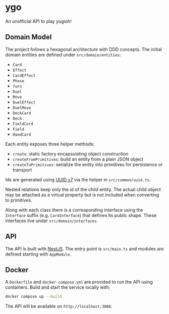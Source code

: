# ygo
An unofficial API to play yugioh!

## Domain Model

The project follows a hexagonal architecture with DDD concepts. The initial domain
entities are defined under `src/domain/entities`:

- `Card`
- `Effect`
- `CardEffect`
- `Phase`
- `Turn`
- `Duel`
- `Move`
- `DuelEffect`
- `DuelMove`
- `DeckCard`
- `Deck`
- `FieldCard`
- `Field`
- `HandCard`

Each entity exposes three helper methods:

- `create`: static factory encapsulating object construction
- `createFromPrimitives`: build an entity from a plain JSON object
- `createToPrimitives`: serialize the entity into primitives for persistence or transport

Ids are generated using [UUID v7](https://datatracker.ietf.org/doc/html/draft-peabody-dispatch-new-uuid-format) via the helper in `src/common/uuid.ts`.

Nested relations keep only the id of the child entity. The actual child object may be attached as a virtual property but is not included when converting to primitives.

Along with each class there is a corresponding interface using the `Interface` suffix (e.g. `CardInterface`) that defines its public shape. These interfaces live under `src/domain/interfaces`.

## API

The API is built with [NestJS](https://nestjs.com/). The entry point is `src/main.ts` and modules are defined starting with `AppModule`.


## Docker

A `Dockerfile` and `docker-compose.yml` are provided to run the API using containers. Build and start the service locally with:

```bash
docker compose up --build
```

The API will be available on `http://localhost:3000`.
